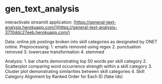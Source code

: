 # gen_text_analysis

interactivate streamlit application: [https://general-text-analysis.herokuapp.com/](https://general-text-analysis-3710ddc27eeb.herokuapp.com/)

Data: online job postings broken into skill categories as designated by ONET online.
Preprocessing: 
             1. emails removed using regex
             2. punctuation removed
             3. lowercase transformation
             4. stemmed

Analysis: 
             1. bar charts demonstrating top 50 words per skill category
             2. Scatterplot comparing word occurrence strength within a skill category 
             3. Cluster plot demonstrating similarities between skill categories
             4. Skill Category Alignment by Ranked Order for Each ID (fake Ids)
             
           
